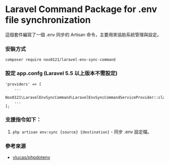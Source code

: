 # Laravel Command Package for .env file synchronization

這個套件編寫了一個 .env 同步的 Artisan 命令，主要用來協助系統管理與設定。

### 安裝方式

`composer require nox0121/laravel-env-sync-command`

### 設定 app.confg (Laravel 5.5 以上版本不需設定)

	'providers' => [
	    ...
	    Nox0121\LaravelEnvSyncCommand\LaravelEnvSyncCommandServiceProvider::class,
	    ...
	];

### 支援指令如下：

1. `php artisan env:sync {source} {destination}` - 同步 .env 設定檔。

### 參考來源

* [vlucas/phpdotenv](https://github.com/vlucas/phpdotenv)
